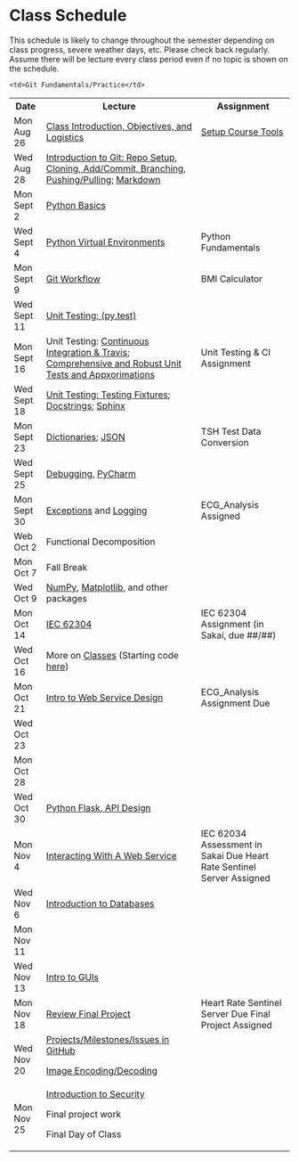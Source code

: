 # Class Schedule

This schedule is likely to change throughout the semester depending on class
progress, severe weather days, etc.  Please check back regularly.  Assume there 
will be lecture every class period even if no topic is shown on the schedule.

<table>

<tr>
<th>Date</th>
<th>Lecture</th>
<th>Assignment</th>
</tr>

<tr>
<td>Mon Aug 26</td>
  <td><a href="Lectures/Intro_Lecture.md">Class Introduction, Objectives, and Logistics</a></td>
  <td><a href="Assignments/01_tool_setup_git_intro.md">Setup Course Tools</a></td>
</tr>

<tr>
<td>Wed Aug 28</td>
<td><a href="Lectures/intro_to_git.md">Introduction to Git:  Repo Setup, 
  Cloning, Add/Commit, Branching, Pushing/Pulling</a>;   
  <a href="Resources/markdown.md">Markdown</a></td>
  
    <td>Git Fundamentals/Practice</td>
  <!--<td><a href="Assignments/02_git_fundamentals_practice.md">Git Fundamentals/Practice</a></td>-->
</tr>

<tr>
<td>Mon Sept 2</td>
  <td><a href="Lectures/python_basics.md">Python Basics</a></td>
  <td></td>
</tr>

<tr>
<td>Wed Sept 4</td>
<td><a href="https://github.com/awaxye/BME547/blob/master/Lectures/Lecture3Jan23.md">Python Virtual Environments</a></td>
<td><!--<a href="Assignments/PythonFundamentalAssignment.md">-->Python Fundamentals</a></td>
</tr>

<tr>
<td>Mon Sept 9</td> 
<td><a href="https://github.com/awaxye/BME547/blob/master/Lectures/Lecture4Jan25.md">Git Workflow</a></td>
<td><!--<a href="Assignments/BMICalculatorAssignment.md">-->BMI Calculator</a></td>
</tr>

<tr>
<td>Wed Sept 11</td>
<td><a href="Lectures/unit_testing.md">Unit Testing: (py.test)</a></td>
<td></td>
</tr>

<tr>
<td>Mon Sept 16</td>
<td>Unit Testing: <a href="Lectures/continuous_integration_travis.md">Continuous 
Integration & Travis</a>;
<a href="Lectures/robust_testing.md">Comprehensive and Robust Unit Tests and Appxorimations</a></td>
<td><!--<a href="Assignments/UnitTestingCIAssignment.md">-->Unit Testing & CI Assignment</a></td>
</tr>

<tr>
<td>Wed Sept 18</td>
<td><a href="Lectures/testing_fixtures_and_other_testing.md">Unit Testing:  Testing Fixtures</a>;
<a href="Lectures/docstrings.md">Docstrings</a>;
<a href="Lectures/sphinx.md">Sphinx</a></td>
<td></td>
</tr>

<tr>
<td>Mon Sept 23</td>
<td><a href="Lectures/dictionaries.md">Dictionaries</a>;
<a href="Lectures/json.md">JSON</td>
<td><!--<a href="Assignments/TSHTestDataConversion">-->TSH Test Data Conversion</td>
</tr>

<tr>
<td>Wed Sept 25</td>
<td><a href="Lectures/debugging.md">Debugging</a>, 
<a href="Resources/PyCharm">PyCharm</a></td>
<td></td>
</tr>

<tr>
<td>Mon Sept 30</td>
<td><a href="Lectures/exceptions_active_lecture.md">Exceptions</a> and 
<a href="Lectures/logging.md">Logging</a></td>
<td><!--<a href="Assignments/ECG_Analysis">-->ECG_Analysis Assigned</a></td>
</tr>

<tr>
<td>Web Oct 2</td>
<td>Functional Decomposition</td>
<td></td>
</tr>

<tr>
<td>Mon Oct 7</td>
<td>Fall Break

</td>
<td></td>
</tr>

<tr>
<td>Wed Oct 9</td>
<td><a href="Lectures/numpy.md">NumPy</a>, 
<a href="Lectures/matplotlib.md">Matplotlib</a>, and other packages
</td>
<td></td>
</tr>

<tr>
<td>Mon Oct 14 </td>
<td><a href="https://en.wikipedia.org/wiki/IEC_62304">IEC 62304</a>
</td>
<td>IEC 62304 Assignment (in Sakai, due ##/##)</td>
</tr>

<tr>
<td>Wed Oct 16</td>
<td>More on <a href="Lectures/classes.md">Classes</a>  
(Starting code <a href="Lectures/lecture_code/classes.py"> here</a>)</td>
<td></td>
</tr>

<tr>
<td>Mon Oct 21</td>
<td><a href="https://github.com/awaxye/BME547/blob/master/Lectures/Lecture12Mar8.md">
Intro to Web Service Design</a></td>
<td>ECG_Analysis Assignment Due</td>
</tr>

<tr>
<td>Wed Oct 23</td>
<td></td>
<td></td>
</tr>

<tr>
<td>Mon Oct 28</td>
<td></td>
<td></td>
<!--<td><a href="https://realpython.com/python-matplotlib-guide/">Matplotlib</a> / Seaborn</td>-->
<!--<td><a href="https://build-system.fman.io/pyqt5-tutorial">Building a GUI with Qt5</a></td>-->
<!--<td>Pandas (DataFrames), Data Wrangling</td>-->
</tr>

<tr>
<td>Wed Oct 30</td>
  <td><a href="https://github.com/awaxye/BME547/blob/master/Lectures/Lecture13Mar20.md">
       Python Flask, API Design</a></td>
  <td></td>
</tr>

<tr>
<td>Mon Nov 4</td>
<!--<td><a href="Lectures/react/intro.md">Web/Mobile client (ReactJS) Introduction [SK]</a></td>-->
  <td><a href="https://github.com/awaxye/BME547/blob/master/Lectures/Lecture14Mar22.md">Interacting With A Web Service</td>
<td>IEC 62034 Assessment in Sakai Due

<!--<a href="Assignments/heart_rate_sentinel_server_assignment.md">-->Heart Rate Sentinel Server Assigned</td>
</tr>

<tr>
<td>Wed Nov 6</td>
<!--<td><a href="Lectures/react/lecture2.md">Polished ReactJS + RESTful API Requests [SK]</a></td>-->
<!--<td><a href="Lectures/react/assignment.md">[09] Heart Rate Physician Client (due 4/4/18 @ 11:59pm)</a></td>-->
  <td><a href="https://github.com/awaxye/BME547/blob/master/Lectures/Lecture15Mar27.md">Introduction to Databases</td>
  <td></td>
</tr>

<tr>
  <td>Mon Nov 11</td>
  <td></td>
  <td></td>
</tr>

<tr>
<td>Wed Nov 13</td>
<td><a href="Lectures/intro_to_gui.md">Intro to GUIs</a></td>
<td></td>
</tr>

<tr>
<td>Mon Nov 18</td>
<td><a href="Lectures/April-5-2019-Misc.md">Review Final Project</a></td>
<td>Heart Rate Sentinel Server Due

<!--<a href="Assignments/final_image_processor.md">-->Final Project Assigned</td>
</tr>

<tr>
<td>Wed Nov 20</td>
<td><a href="Lectures/github_teams.md">Projects/Milestones/Issues in GitHub</a>

<a href="Lectures/image_encoding_decoding.md">Image Encoding/Decoding</a>
</td>
<td></td>
</tr>

<tr>
<td>Mon Nov 25</td>
<td><a href="Lectures/intro_to_security.md">Introduction to Security</a>

Final project work

Final Day of Class
</td>
<td></td>
</tr>


<table>
